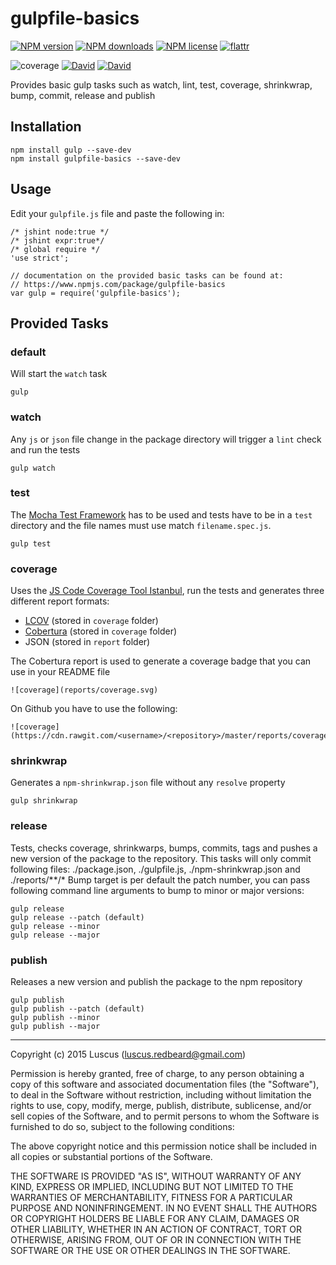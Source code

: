 # gulpfile-basics
[![NPM version](https://img.shields.io/npm/v/gulpfile-basics.svg?style=flat)](https://www.npmjs.com/package/gulpfile-basics "View this project on NPM")
[![NPM downloads](https://img.shields.io/npm/dm/gulpfile-basics.svg?style=flat)](https://www.npmjs.com/package/gulpfile-basics "View this project on NPM")
[![NPM license](https://img.shields.io/npm/l/gulpfile-basics.svg?style=flat)](https://www.npmjs.com/package/gulpfile-basics "View this project on NPM")
[![flattr](https://img.shields.io/badge/flattr-donate-yellow.svg?style=flat)](http://flattr.com/thing/3817419/luscus-on-GitHub)

![coverage](https://cdn.rawgit.com/luscus/gulpfile-basics/master/reports/coverage.svg)
[![David](https://img.shields.io/david/luscus/gulpfile-basics.svg?style=flat)](https://david-dm.org/luscus/gulpfile-basics)
[![David](https://img.shields.io/david/dev/luscus/gulpfile-basics.svg?style=flat)](https://david-dm.org/luscus/gulpfile-basics#info=devDependencies)

Provides basic gulp tasks such as watch, lint, test, coverage, shrinkwrap, bump, commit, release and publish

## Installation

    npm install gulp --save-dev
    npm install gulpfile-basics --save-dev

## Usage

Edit your `gulpfile.js` file and paste the following in:

    /* jshint node:true */
    /* jshint expr:true*/
    /* global require */
    'use strict';
    
    // documentation on the provided basic tasks can be found at:
    // https://www.npmjs.com/package/gulpfile-basics
    var gulp = require('gulpfile-basics');

## Provided Tasks

### default

Will start the `watch` task

    gulp

### watch

Any `js` or `json` file change in the package directory will trigger a `lint` check and run the tests

    gulp watch
    
### test

The [Mocha Test Framework](http://mochajs.org/) has to be used and tests have to be in a `test` directory and the file names must use match `filename.spec.js`.

    gulp test

### coverage

Uses the [JS Code Coverage Tool Istanbul](https://github.com/gotwarlost/istanbul), run the tests and generates three different report formats:

- [LCOV](http://ltp.sourceforge.net/coverage/lcov.php) (stored in `coverage` folder)
- [Cobertura](http://cobertura.github.io/cobertura/) (stored in `coverage` folder)
- JSON (stored in `report` folder)

The Cobertura report is used to generate a coverage badge that you can use in your README file

    ![coverage](reports/coverage.svg)

On Github you have to use the following:

    ![coverage](https://cdn.rawgit.com/<username>/<repository>/master/reports/coverage.svg)

### shrinkwrap

Generates a `npm-shrinkwrap.json` file without any `resolve` property

    gulp shrinkwrap

### release

Tests, checks coverage, shrinkwarps, bumps, commits, tags and pushes a new version of the package to the repository. This tasks will only commit following files: ./package.json, ./gulpfile.js, ./npm-shrinkwrap.json and ./reports/**/*
Bump target is per default the patch number, you can pass following command line arguments to bump to minor or major versions:

    gulp release
    gulp release --patch (default)
    gulp release --minor
    gulp release --major

### publish

Releases a new version and publish the package to the npm repository

    gulp publish
    gulp publish --patch (default)
    gulp publish --minor
    gulp publish --major

    
--------------
Copyright (c) 2015 Luscus (luscus.redbeard@gmail.com)

Permission is hereby granted, free of charge, to any person obtaining a copy of this software and associated documentation files (the "Software"), to deal in the Software without restriction, including without limitation the rights to use, copy, modify, merge, publish, distribute, sublicense, and/or sell copies of the Software, and to permit persons to whom the Software is furnished to do so, subject to the following conditions:

The above copyright notice and this permission notice shall be included in all copies or substantial portions of the Software.

THE SOFTWARE IS PROVIDED "AS IS", WITHOUT WARRANTY OF ANY KIND, EXPRESS OR IMPLIED, INCLUDING BUT NOT LIMITED TO THE WARRANTIES OF MERCHANTABILITY, FITNESS FOR A PARTICULAR PURPOSE AND NONINFRINGEMENT. IN NO EVENT SHALL THE AUTHORS OR COPYRIGHT HOLDERS BE LIABLE FOR ANY CLAIM, DAMAGES OR OTHER LIABILITY, WHETHER IN AN ACTION OF CONTRACT, TORT OR OTHERWISE, ARISING FROM, OUT OF OR IN CONNECTION WITH THE SOFTWARE OR THE USE OR OTHER DEALINGS IN THE SOFTWARE.

